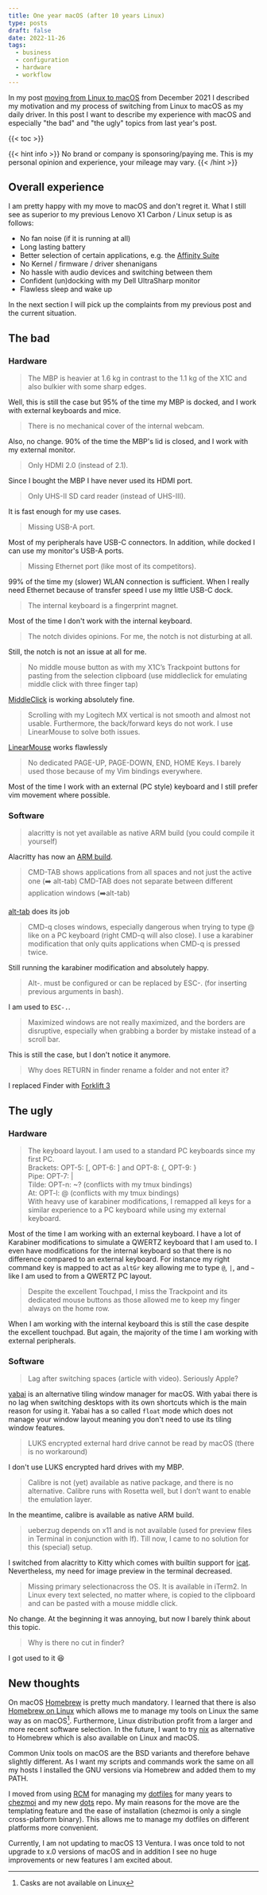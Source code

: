 ```yaml
---
title: One year macOS (after 10 years Linux)
type: posts
draft: false
date: 2022-11-26
tags:
  - business
  - configuration
  - hardware
  - workflow
---
```


In my post [moving from Linux to macOS](/blog/moving-to-macOS/) from December 2021 I described my motivation and my process of switching from Linux to macOS as my daily driver. In this post I want to describe my experience with macOS and especially "the bad" and "the ugly" topics from last year's post.

<!--more-->

{{< toc >}}

{{< hint info >}}
No brand or company is sponsoring/paying me. This is my personal opinion and experience, your mileage may vary.
{{< /hint >}}

## Overall experience

I am pretty happy with my move to macOS and don't regret it. What I still see as superior to my previous Lenovo X1 Carbon / Linux setup is as follows:

- No fan noise (if it is running at all)
- Long lasting battery
- Better selection of certain applications, e.g. the [Affinity Suite](https://affinity.serif.com/en-gb/)
- No Kernel / firmware / driver shenanigans
- No hassle with audio devices and switching between them
- Confident (un)docking with my Dell UltraSharp monitor
- Flawless sleep and wake up

In the next section I will pick up the complaints from my previous post and the current situation.

## The bad

### Hardware

> The MBP is heavier at 1.6 kg in contrast to the 1.1 kg of the X1C and also bulkier with some sharp edges.

Well, this is still the case but 95% of the time my MBP is docked, and I work with external keyboards and mice.

> There is no mechanical cover of the internal webcam.

Also, no change. 90% of the time the MBP's lid is closed, and I work with my external monitor.

> Only HDMI 2.0 (instead of 2.1).

Since I bought the MBP I have never used its HDMI port.

> Only UHS-II SD card reader (instead of UHS-III).

It is fast enough for my use cases.

> Missing USB-A port.

Most of my peripherals have USB-C connectors. In addition, while docked I can use my monitor's USB-A ports.

> Missing Ethernet port (like most of its competitors).

99% of the time my (slower) WLAN connection is sufficient. When I really need Ethernet because of transfer speed I use my little USB-C dock.

> The internal keyboard is a fingerprint magnet.

Most of the time I don't work with the internal keyboard.

> The notch divides opinions. For me, the notch is not disturbing at all.

Still, the notch is not an issue at all for me.

> No middle mouse button as with my X1C’s Trackpoint buttons for pasting from the selection clipboard (use middleclick for emulating middle click with three finger tap)

[MiddleClick](https://middleclick.app/) is working absolutely fine.

> Scrolling with my Logitech MX vertical is not smooth and almost not usable. Furthermore, the back/forward keys do not work. I use LinearMouse to solve both issues.

[LinearMouse](https://github.com/linearmouse/linearmouse) works flawlessly

> No dedicated PAGE-UP, PAGE-DOWN, END, HOME Keys. I barely used those because of my Vim bindings everywhere.

Most of the time I work with an external (PC style) keyboard and I still prefer vim movement where possible.

### Software

> alacritty is not yet available as native ARM build (you could compile it yourself)

Alacritty has now an [ARM build](https://github.com/alacritty/alacritty/pull/4727).

> CMD-TAB shows applications from all spaces and not just the active one (➡️ alt-tab)
> CMD-TAB does not separate between different application windows (➡️alt-tab)

[alt-tab](https://alt-tab-macos.netlify.app/) does its job

> CMD-q closes windows, especially dangerous when trying to type @ like on a PC keyboard (right CMD-q will also close). I use a karabiner modification that only quits applications when CMD-q is pressed twice.

Still running the karabiner modification and absolutely happy.

> Alt-. must be configured or can be replaced by ESC-. (for inserting previous arguments in bash).

I am used to `ESC-.`.

> Maximized windows are not really maximized, and the borders are disruptive, especially when grabbing a border by mistake instead of a scroll bar.

This is still the case, but I don't notice it anymore.

> Why does RETURN in finder rename a folder and not enter it?

I replaced Finder with [Forklift 3](https://binarynights.com/)

## The ugly

### Hardware

> The keyboard layout. I am used to a standard PC keyboards since my first PC. \
> Brackets: OPT-5: [, OPT-6: ] and OPT-8: {, OPT-9: } \
> Pipe: OPT-7: | \
> Tilde: OPT-n: ~? (conflicts with my tmux bindings) \
> At: OPT-l: @ (conflicts with my tmux bindings) \
> With heavy use of karabiner modifications, I remapped all keys for a similar experience to a PC keyboard while using my external keyboard.

Most of the time I am working with an external keyboard. I have a lot of Karabiner modifications to simulate a QWERTZ keyboard that I am used to. I even have modifications for the internal keyboard so that there is no difference compared to an external keyboard. For instance my right command key is mapped to act as `altGr` key allowing me to type `@`, `|`, and `~` like I am used to from a QWERTZ PC layout.

> Despite the excellent Touchpad, I miss the Trackpoint and its dedicated mouse buttons as those allowed me to keep my finger always on the home row.

When I am working with the internal keyboard this is still the case despite the excellent touchpad. But again, the majority of the time I am working with external peripherals.

### Software

> Lag after switching spaces (article with video). Seriously Apple?

[yabai](https://github.com/koekeishiya/yabai) is an alternative tiling window manager for macOS. With yabai there is no lag when switching desktops with its own shortcuts which is the main reason for using it. Yabai has a so called `float` mode which does not manage your window layout meaning you don't need to use its tiling window features.

> LUKS encrypted external hard drive cannot be read by macOS (there is no workaround)

I don't use LUKS encrypted hard drives with my MBP.

> Calibre is not (yet) available as native package, and there is no alternative. Calibre runs with Rosetta well, but I don’t want to enable the emulation layer.

In the meantime, calibre is available as native ARM build.

> ueberzug depends on x11 and is not available (used for preview files in Terminal in conjunction with lf). Till now, I came to no solution for this (special) setup.

I switched from alacritty to Kitty which comes with builtin support for [icat](https://sw.kovidgoyal.net/kitty/kittens/icat/). Nevertheless, my need for image preview in the terminal decreased.

> Missing primary selectionacross the OS. It is available in iTerm2. In Linux every text selected, no matter where, is copied to the clipboard and can be pasted with a mouse middle click.

No change. At the beginning it was annoying, but now I barely think about this topic.

> Why is there no cut in finder?

I got used to it 😆

## New thoughts

On macOS [Homebrew](https://brew.sh/) is pretty much mandatory. I learned that there is also [Homebrew on Linux](https://docs.brew.sh/Homebrew-on-Linux) which allows me to manage my tools on Linux the same way as on macOS[^1]. Furthermore, Linux distribution profit from a larger and more recent software selection. In the future, I want to try [nix](https://github.com/NixOS/nix) as alternative to Homebrew which is also available on Linux and macOS.

Common Unix tools on macOS are the BSD variants and therefore behave slightly different. As I want my scripts and commands work the same on all my hosts I installed the GNU versions via Homebrew and added them to my PATH.

I moved from using [RCM](https://github.com/thoughtbot/rcm) for managing my [dotfiles](https://github.com/Allaman/dotfiles) for many years to [chezmoi](https://www.chezmoi.io/) and my new [dots](https://github.com/Allaman/dots) repo. My main reasons for the move are the templating feature and the ease of installation (chezmoi is only a single cross-platform binary). This allows me to manage my dotfiles on different platforms more convenient.

Currently, I am not updating to macOS 13 Ventura. I was once told to not upgrade to x.0 versions of macOS and in addition I see no huge improvements or new features I am excited about.

[^1]: Casks are not available on Linux

